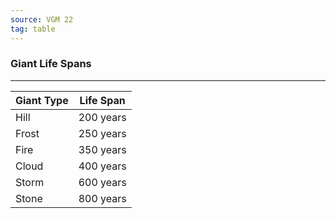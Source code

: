 ```yaml
---
source: VGM 22
tag: table
---
```


### Giant Life Spans
---
|Giant Type|Life Span|
|--------|--------|
|Hill|200 years|
|Frost|250 years|
|Fire|350 years|
|Cloud|400 years|
|Storm|600 years|
|Stone|800 years|
